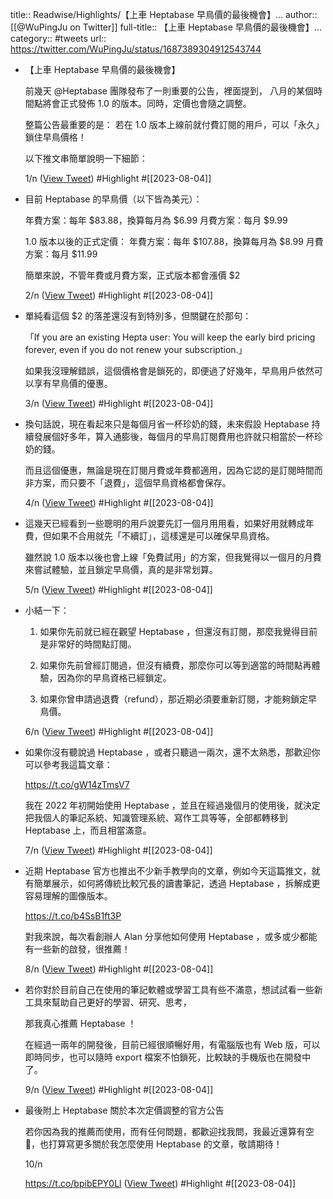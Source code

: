 title:: Readwise/Highlights/【上車 Heptabase 早鳥價的最後機會】...
author:: [[@WuPingJu on Twitter]]
full-title:: 【上車 Heptabase 早鳥價的最後機會】...
category:: #tweets
url:: https://twitter.com/WuPingJu/status/1687389304912543744

- 【上車 Heptabase 早鳥價的最後機會】
  
  前幾天 @Heptabase 團隊發布了一則重要的公告，裡面提到， 八月的某個時間點將會正式發佈 1.0 的版本。同時，定價也會隨之調整。
  
  整篇公告最重要的是：
  若在 1.0 版本上線前就付費訂閱的用戶，可以「永久」鎖住早鳥價格！
  
  以下推文串簡單說明一下細節：
  
  1/n ([View Tweet](https://twitter.com/WuPingJu/status/1687389304912543744)) #Highlight #[[2023-08-04]]
- 目前 Heptabase 的早鳥價（以下皆為美元）：
  
  年費方案：每年 $83.88，換算每月為 $6.99
  月費方案：每月 $9.99
  
  1.0 版本以後的正式定價：
  年費方案：每年 $107.88，換算每月為 $8.99
  月費方案：每月 $11.99
  
  簡單來說，不管年費或月費方案，正式版本都會漲價 $2
  
  2/n ([View Tweet](https://twitter.com/WuPingJu/status/1687389306980388865)) #Highlight #[[2023-08-04]]
- 單純看這個 $2 的落差還沒有到特別多，但關鍵在於那句：
  
  「If you are an existing Hepta user: You will keep the early bird pricing forever, even if you do not renew your subscription.」
  
  如果我沒理解錯誤，這個價格會是鎖死的，即便過了好幾年，早鳥用戶依然可以享有早鳥價的優惠。
  
  3/n ([View Tweet](https://twitter.com/WuPingJu/status/1687389309169700864)) #Highlight #[[2023-08-04]]
- 換句話說，現在看起來只是每個月省一杯珍奶的錢，未來假設 Heptabase 持續發展個好多年，算入通膨後，每個月的早鳥訂閱費用也許就只相當於一杯珍奶的錢。
  
  而且這個優惠，無論是現在訂閱月費或年費都適用，因為它認的是訂閱時間而非方案，而只要不「退費」，這個早鳥資格都會保存。
  
  4/n ([View Tweet](https://twitter.com/WuPingJu/status/1687389311363342336)) #Highlight #[[2023-08-04]]
- 這幾天已經看到一些聰明的用戶說要先訂一個月用用看，如果好用就轉成年費，但如果不合用就先「不續訂」，這樣還是可以確保早鳥資格。
  
  雖然說 1.0 版本以後也會上線「免費試用」的方案，但我覺得以一個月的月費來嘗試體驗，並且鎖定早鳥價，真的是非常划算。
  
  5/n ([View Tweet](https://twitter.com/WuPingJu/status/1687389313510830080)) #Highlight #[[2023-08-04]]
- 小結一下：
  
  1. 如果你先前就已經在觀望 Heptabase ，但還沒有訂閱，那麼我覺得目前是非常好的時間點訂閱。
  
  2. 如果你先前曾經訂閱過，但沒有續費，那麼你可以等到適當的時間點再體驗，因為你的早鳥資格已經鎖定。
  
  3. 如果你曾申請過退費（refund），那近期必須要重新訂閱，才能夠鎖定早鳥價。
  
  6/n ([View Tweet](https://twitter.com/WuPingJu/status/1687389315557724160)) #Highlight #[[2023-08-04]]
- 如果你沒有聽說過 Heptabase ，或者只聽過一兩次，還不太熟悉，那歡迎你可以參考我這篇文章：
  
  https://t.co/gW14zTmsV7
  
  我在 2022 年初開始使用 Heptabase ，並且在經過幾個月的使用後，就決定把我個人的筆記系統、知識管理系統、寫作工具等等，全部都轉移到 Heptabase 上，而且相當滿意。
  
  7/n ([View Tweet](https://twitter.com/WuPingJu/status/1687389317734551552)) #Highlight #[[2023-08-04]]
- 近期 Heptabase 官方也推出不少新手教學向的文章，例如今天這篇推文，就有簡單展示，如何將傳統比較冗長的讀書筆記，透過 Heptabase ，拆解成更容易理解的圖像版本。
  
  https://t.co/b4SsB1ft3P
  
  對我來說，每次看創辦人 Alan 分享他如何使用 Heptabase ，或多或少都能有一些新的啟發，很推薦！
  
  8/n ([View Tweet](https://twitter.com/WuPingJu/status/1687389320188194816)) #Highlight #[[2023-08-04]]
- 若你對於目前自己在使用的筆記軟體或學習工具有些不滿意，想試試看一些新工具來幫助自己更好的學習、研究、思考，
  
  那我真心推薦 Heptabase ！
  
  在經過一兩年的開發後，目前已經很順暢好用，有電腦版也有 Web 版，可以即時同步，也可以隨時 export 檔案不怕鎖死，比較缺的手機版也在開發中了。
  
  9/n ([View Tweet](https://twitter.com/WuPingJu/status/1687389322809651200)) #Highlight #[[2023-08-04]]
- 最後附上 Heptabase 關於本次定價調整的官方公告
  
  若你因為我的推薦而使用，而有任何問題，都歡迎找我問，我最近還算有空 🤣，也打算寫更多關於我怎麼使用 Heptabase 的文章，敬請期待！
  
  10/n
  
  https://t.co/bpibEPY0Ll ([View Tweet](https://twitter.com/WuPingJu/status/1687389325095534592)) #Highlight #[[2023-08-04]]